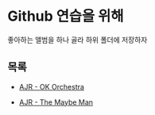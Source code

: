 # Github 연습을 위해

좋아하는 앨범을 하나 골라 하위 폴더에 저장하자

## 목록

- [AJR - OK Orchestra](ok-orchestra/README.md)

- [AJR - The Maybe Man](the-maybe-man/README.md)
